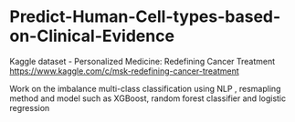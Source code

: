 # Predict-Human-Cell-types-based-on-Clinical-Evidence

Kaggle dataset - Personalized Medicine: Redefining Cancer Treatment https://www.kaggle.com/c/msk-redefining-cancer-treatment

Work on the imbalance multi-class classification using NLP , resmapling method and model such as XGBoost, random forest classifier and logistic regression

